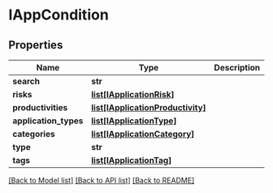 # IAppCondition

## Properties
Name | Type | Description | Notes
------------ | ------------- | ------------- | -------------
**search** | **str** |  | [optional] 
**risks** | [**list[IApplicationRisk]**](IApplicationRisk.md) |  | [optional] 
**productivities** | [**list[IApplicationProductivity]**](IApplicationProductivity.md) |  | [optional] 
**application_types** | [**list[IApplicationType]**](IApplicationType.md) |  | [optional] 
**categories** | [**list[IApplicationCategory]**](IApplicationCategory.md) |  | [optional] 
**type** | **str** |  | [optional] 
**tags** | [**list[IApplicationTag]**](IApplicationTag.md) |  | [optional] 

[[Back to Model list]](../README.md#documentation-for-models) [[Back to API list]](../README.md#documentation-for-api-endpoints) [[Back to README]](../README.md)


